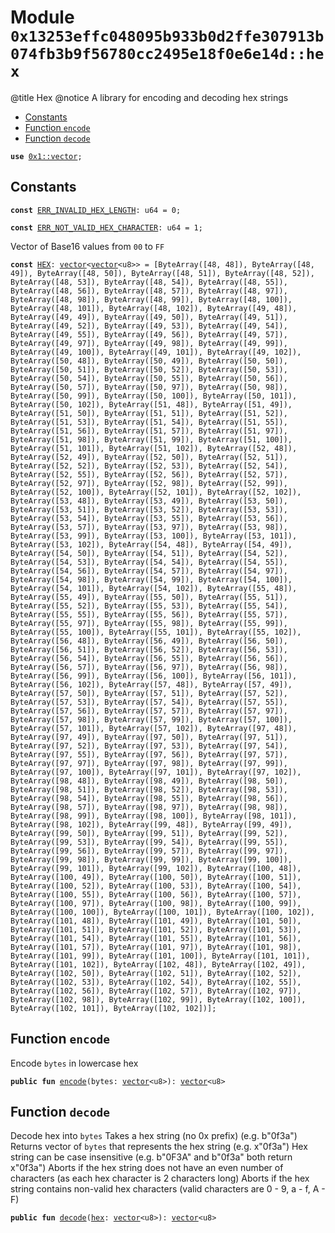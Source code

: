 
<a id="0x13253effc048095b933b0d2ffe307913b074fb3b9f56780cc2495e18f0e6e14d_hex"></a>

# Module `0x13253effc048095b933b0d2ffe307913b074fb3b9f56780cc2495e18f0e6e14d::hex`

@title Hex
@notice A library for encoding and decoding hex strings


-  [Constants](#@Constants_0)
-  [Function `encode`](#0x13253effc048095b933b0d2ffe307913b074fb3b9f56780cc2495e18f0e6e14d_hex_encode)
-  [Function `decode`](#0x13253effc048095b933b0d2ffe307913b074fb3b9f56780cc2495e18f0e6e14d_hex_decode)


<pre><code><b>use</b> <a href="">0x1::vector</a>;
</code></pre>



<a id="@Constants_0"></a>

## Constants


<a id="0x13253effc048095b933b0d2ffe307913b074fb3b9f56780cc2495e18f0e6e14d_hex_ERR_INVALID_HEX_LENGTH"></a>



<pre><code><b>const</b> <a href="hex.md#0x13253effc048095b933b0d2ffe307913b074fb3b9f56780cc2495e18f0e6e14d_hex_ERR_INVALID_HEX_LENGTH">ERR_INVALID_HEX_LENGTH</a>: u64 = 0;
</code></pre>



<a id="0x13253effc048095b933b0d2ffe307913b074fb3b9f56780cc2495e18f0e6e14d_hex_ERR_NOT_VALID_HEX_CHARACTER"></a>



<pre><code><b>const</b> <a href="hex.md#0x13253effc048095b933b0d2ffe307913b074fb3b9f56780cc2495e18f0e6e14d_hex_ERR_NOT_VALID_HEX_CHARACTER">ERR_NOT_VALID_HEX_CHARACTER</a>: u64 = 1;
</code></pre>



<a id="0x13253effc048095b933b0d2ffe307913b074fb3b9f56780cc2495e18f0e6e14d_hex_HEX"></a>

Vector of Base16 values from <code>00</code> to <code>FF</code>


<pre><code><b>const</b> <a href="hex.md#0x13253effc048095b933b0d2ffe307913b074fb3b9f56780cc2495e18f0e6e14d_hex_HEX">HEX</a>: <a href="">vector</a>&lt;<a href="">vector</a>&lt;u8&gt;&gt; = [ByteArray([48, 48]), ByteArray([48, 49]), ByteArray([48, 50]), ByteArray([48, 51]), ByteArray([48, 52]), ByteArray([48, 53]), ByteArray([48, 54]), ByteArray([48, 55]), ByteArray([48, 56]), ByteArray([48, 57]), ByteArray([48, 97]), ByteArray([48, 98]), ByteArray([48, 99]), ByteArray([48, 100]), ByteArray([48, 101]), ByteArray([48, 102]), ByteArray([49, 48]), ByteArray([49, 49]), ByteArray([49, 50]), ByteArray([49, 51]), ByteArray([49, 52]), ByteArray([49, 53]), ByteArray([49, 54]), ByteArray([49, 55]), ByteArray([49, 56]), ByteArray([49, 57]), ByteArray([49, 97]), ByteArray([49, 98]), ByteArray([49, 99]), ByteArray([49, 100]), ByteArray([49, 101]), ByteArray([49, 102]), ByteArray([50, 48]), ByteArray([50, 49]), ByteArray([50, 50]), ByteArray([50, 51]), ByteArray([50, 52]), ByteArray([50, 53]), ByteArray([50, 54]), ByteArray([50, 55]), ByteArray([50, 56]), ByteArray([50, 57]), ByteArray([50, 97]), ByteArray([50, 98]), ByteArray([50, 99]), ByteArray([50, 100]), ByteArray([50, 101]), ByteArray([50, 102]), ByteArray([51, 48]), ByteArray([51, 49]), ByteArray([51, 50]), ByteArray([51, 51]), ByteArray([51, 52]), ByteArray([51, 53]), ByteArray([51, 54]), ByteArray([51, 55]), ByteArray([51, 56]), ByteArray([51, 57]), ByteArray([51, 97]), ByteArray([51, 98]), ByteArray([51, 99]), ByteArray([51, 100]), ByteArray([51, 101]), ByteArray([51, 102]), ByteArray([52, 48]), ByteArray([52, 49]), ByteArray([52, 50]), ByteArray([52, 51]), ByteArray([52, 52]), ByteArray([52, 53]), ByteArray([52, 54]), ByteArray([52, 55]), ByteArray([52, 56]), ByteArray([52, 57]), ByteArray([52, 97]), ByteArray([52, 98]), ByteArray([52, 99]), ByteArray([52, 100]), ByteArray([52, 101]), ByteArray([52, 102]), ByteArray([53, 48]), ByteArray([53, 49]), ByteArray([53, 50]), ByteArray([53, 51]), ByteArray([53, 52]), ByteArray([53, 53]), ByteArray([53, 54]), ByteArray([53, 55]), ByteArray([53, 56]), ByteArray([53, 57]), ByteArray([53, 97]), ByteArray([53, 98]), ByteArray([53, 99]), ByteArray([53, 100]), ByteArray([53, 101]), ByteArray([53, 102]), ByteArray([54, 48]), ByteArray([54, 49]), ByteArray([54, 50]), ByteArray([54, 51]), ByteArray([54, 52]), ByteArray([54, 53]), ByteArray([54, 54]), ByteArray([54, 55]), ByteArray([54, 56]), ByteArray([54, 57]), ByteArray([54, 97]), ByteArray([54, 98]), ByteArray([54, 99]), ByteArray([54, 100]), ByteArray([54, 101]), ByteArray([54, 102]), ByteArray([55, 48]), ByteArray([55, 49]), ByteArray([55, 50]), ByteArray([55, 51]), ByteArray([55, 52]), ByteArray([55, 53]), ByteArray([55, 54]), ByteArray([55, 55]), ByteArray([55, 56]), ByteArray([55, 57]), ByteArray([55, 97]), ByteArray([55, 98]), ByteArray([55, 99]), ByteArray([55, 100]), ByteArray([55, 101]), ByteArray([55, 102]), ByteArray([56, 48]), ByteArray([56, 49]), ByteArray([56, 50]), ByteArray([56, 51]), ByteArray([56, 52]), ByteArray([56, 53]), ByteArray([56, 54]), ByteArray([56, 55]), ByteArray([56, 56]), ByteArray([56, 57]), ByteArray([56, 97]), ByteArray([56, 98]), ByteArray([56, 99]), ByteArray([56, 100]), ByteArray([56, 101]), ByteArray([56, 102]), ByteArray([57, 48]), ByteArray([57, 49]), ByteArray([57, 50]), ByteArray([57, 51]), ByteArray([57, 52]), ByteArray([57, 53]), ByteArray([57, 54]), ByteArray([57, 55]), ByteArray([57, 56]), ByteArray([57, 57]), ByteArray([57, 97]), ByteArray([57, 98]), ByteArray([57, 99]), ByteArray([57, 100]), ByteArray([57, 101]), ByteArray([57, 102]), ByteArray([97, 48]), ByteArray([97, 49]), ByteArray([97, 50]), ByteArray([97, 51]), ByteArray([97, 52]), ByteArray([97, 53]), ByteArray([97, 54]), ByteArray([97, 55]), ByteArray([97, 56]), ByteArray([97, 57]), ByteArray([97, 97]), ByteArray([97, 98]), ByteArray([97, 99]), ByteArray([97, 100]), ByteArray([97, 101]), ByteArray([97, 102]), ByteArray([98, 48]), ByteArray([98, 49]), ByteArray([98, 50]), ByteArray([98, 51]), ByteArray([98, 52]), ByteArray([98, 53]), ByteArray([98, 54]), ByteArray([98, 55]), ByteArray([98, 56]), ByteArray([98, 57]), ByteArray([98, 97]), ByteArray([98, 98]), ByteArray([98, 99]), ByteArray([98, 100]), ByteArray([98, 101]), ByteArray([98, 102]), ByteArray([99, 48]), ByteArray([99, 49]), ByteArray([99, 50]), ByteArray([99, 51]), ByteArray([99, 52]), ByteArray([99, 53]), ByteArray([99, 54]), ByteArray([99, 55]), ByteArray([99, 56]), ByteArray([99, 57]), ByteArray([99, 97]), ByteArray([99, 98]), ByteArray([99, 99]), ByteArray([99, 100]), ByteArray([99, 101]), ByteArray([99, 102]), ByteArray([100, 48]), ByteArray([100, 49]), ByteArray([100, 50]), ByteArray([100, 51]), ByteArray([100, 52]), ByteArray([100, 53]), ByteArray([100, 54]), ByteArray([100, 55]), ByteArray([100, 56]), ByteArray([100, 57]), ByteArray([100, 97]), ByteArray([100, 98]), ByteArray([100, 99]), ByteArray([100, 100]), ByteArray([100, 101]), ByteArray([100, 102]), ByteArray([101, 48]), ByteArray([101, 49]), ByteArray([101, 50]), ByteArray([101, 51]), ByteArray([101, 52]), ByteArray([101, 53]), ByteArray([101, 54]), ByteArray([101, 55]), ByteArray([101, 56]), ByteArray([101, 57]), ByteArray([101, 97]), ByteArray([101, 98]), ByteArray([101, 99]), ByteArray([101, 100]), ByteArray([101, 101]), ByteArray([101, 102]), ByteArray([102, 48]), ByteArray([102, 49]), ByteArray([102, 50]), ByteArray([102, 51]), ByteArray([102, 52]), ByteArray([102, 53]), ByteArray([102, 54]), ByteArray([102, 55]), ByteArray([102, 56]), ByteArray([102, 57]), ByteArray([102, 97]), ByteArray([102, 98]), ByteArray([102, 99]), ByteArray([102, 100]), ByteArray([102, 101]), ByteArray([102, 102])];
</code></pre>



<a id="0x13253effc048095b933b0d2ffe307913b074fb3b9f56780cc2495e18f0e6e14d_hex_encode"></a>

## Function `encode`

Encode <code>bytes</code> in lowercase hex


<pre><code><b>public</b> <b>fun</b> <a href="hex.md#0x13253effc048095b933b0d2ffe307913b074fb3b9f56780cc2495e18f0e6e14d_hex_encode">encode</a>(bytes: <a href="">vector</a>&lt;u8&gt;): <a href="">vector</a>&lt;u8&gt;
</code></pre>



<a id="0x13253effc048095b933b0d2ffe307913b074fb3b9f56780cc2495e18f0e6e14d_hex_decode"></a>

## Function `decode`

Decode hex into <code>bytes</code>
Takes a hex string (no 0x prefix) (e.g. b"0f3a")
Returns vector of <code>bytes</code> that represents the hex string (e.g. x"0f3a")
Hex string can be case insensitive (e.g. b"0F3A" and b"0f3a" both return x"0f3a")
Aborts if the hex string does not have an even number of characters (as each hex character is 2 characters long)
Aborts if the hex string contains non-valid hex characters (valid characters are 0 - 9, a - f, A - F)


<pre><code><b>public</b> <b>fun</b> <a href="hex.md#0x13253effc048095b933b0d2ffe307913b074fb3b9f56780cc2495e18f0e6e14d_hex_decode">decode</a>(<a href="hex.md#0x13253effc048095b933b0d2ffe307913b074fb3b9f56780cc2495e18f0e6e14d_hex">hex</a>: <a href="">vector</a>&lt;u8&gt;): <a href="">vector</a>&lt;u8&gt;
</code></pre>

